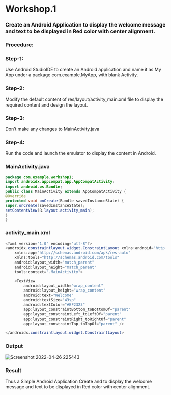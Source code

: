 # Workshop.1
### Create an Android Application to display the welcome message and text to be displayed in Red color with center alignment. 
### Procedure:
### Step-1:
Use Android StudioIDE to create an Android application and name it as My
App under a package com.example.MyApp, with blank Activity. 
### Step-2:
Modify the default content of res/layout/activity_main.xml file to display the
required content and design the layout. 
### Step-3:
Don’t make any changes to MainActivity.java
### Step-4:
Run the code and launch the emulator to display the content in Android. 


### MainActivity.java
```java
package com.example.workshop1;
import androidx.appcompat.app.AppCompatActivity;
import android.os.Bundle;
public class MainActivity extends AppCompatActivity {
@Override
protected void onCreate(Bundle savedInstanceState) {
super.onCreate(savedInstanceState);
setContentView(R.layout.activity_main);
}
}
```
### activity_main.xml
```java
<?xml version="1.0" encoding="utf-8"?>
<androidx.constraintlayout.widget.ConstraintLayout xmlns:android="http://schemas.android.com/apk/res/android"
    xmlns:app="http://schemas.android.com/apk/res-auto"
    xmlns:tools="http://schemas.android.com/tools"
    android:layout_width="match_parent"
    android:layout_height="match_parent"
    tools:context=".MainActivity">

    <TextView
        android:layout_width="wrap_content"
        android:layout_height="wrap_content"
        android:text="Welcome"
        android:textSize="43sp"
        android:textColor="#EF2323"
        app:layout_constraintBottom_toBottomOf="parent"
        app:layout_constraintLeft_toLeftOf="parent"
        app:layout_constraintRight_toRightOf="parent"
        app:layout_constraintTop_toTopOf="parent" />

</androidx.constraintlayout.widget.ConstraintLayout>
```
### Output
![Screenshot 2022-04-26 225443](https://user-images.githubusercontent.com/75235601/165359217-48a5657e-3c71-4d6e-80b9-43e61ef7384d.jpg)

### Result
Thus a Simple Android Application Create and to display the welcome message and text to be displayed in Red color with center alignment.

